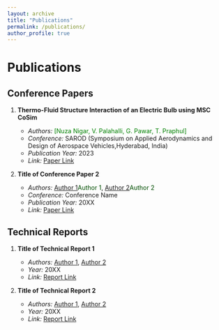 ```yaml
---
layout: archive
title: "Publications"
permalink: /publications/
author_profile: true
---
```

# Publications

## Conference Papers

1. **Thermo-Fluid Structure Interaction of an Electric Bulb using MSC CoSim**
   - *Authors:* <span style="color: green;">[Nuza Nigar, V. Palahalli, G. Pawar, T. Praphul]</span>
   - *Conference:* SAROD (Symposium on Applied Aerodynamics and Design of Aerospace Vehicles,Hyderabad, India)
   - *Publication Year:* 2023
   - *Link:* [Paper Link](https://drive.google.com/file/d/1KMYm4BYeMNOBViJ0SuU96mo9-1NdbSuE/view?usp=sharing)

2. **Title of Conference Paper 2**
   - *Authors:* [Author 1](link-to-author-profile)<span style="color: #004d00;">Author 1</span>, [Author 2](link-to-author-profile)<span style="color: #004d00;">Author 2</span>
   - *Conference:* Conference Name
   - *Publication Year:* 20XX
   - *Link:* [Paper Link](link-to-paper)

## Technical Reports

1. **Title of Technical Report 1**
   - *Authors:* [Author 1](link-to-author-profile), [Author 2](link-to-author-profile)
   - *Year:* 20XX
   - *Link:* [Report Link](link-to-report)

2. **Title of Technical Report 2**
   - *Authors:* [Author 1](link-to-author-profile), [Author 2](link-to-author-profile)
   - *Year:* 20XX
   - *Link:* [Report Link](link-to-report)
